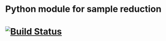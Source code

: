 Python module for sample reduction
=============
[![Build Status](https://travis-ci.com/Reglament989/IniTools.svg?branch=master)](https://travis-ci.com/Reglament989/IniTools)
=============

